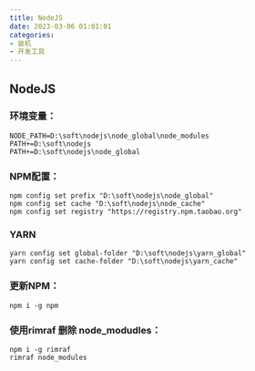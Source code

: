 ```yaml
---
title: NodeJS
date: 2023-03-06 01:01:01
categories:
- 装机
- 开发工具
---
```


## NodeJS
### 环境变量：

```
NODE_PATH=D:\soft\nodejs\node_global\node_modules
PATH+=D:\soft\nodejs
PATH+=D:\soft\nodejs\node_global
```

### NPM配置：

```
npm config set prefix "D:\soft\nodejs\node_global"
npm config set cache "D:\soft\nodejs\node_cache"
npm config set registry "https://registry.npm.taobao.org"
```

### YARN
```
yarn config set global-folder "D:\soft\nodejs\yarn_global"
yarn config set cache-folder "D:\soft\nodejs\yarn_cache"
```
 
### 更新NPM：
```
npm i -g npm
```  

### 使用rimraf 删除 node_modudles：
```
npm i -g rimraf 
rimraf node_modules
``` 